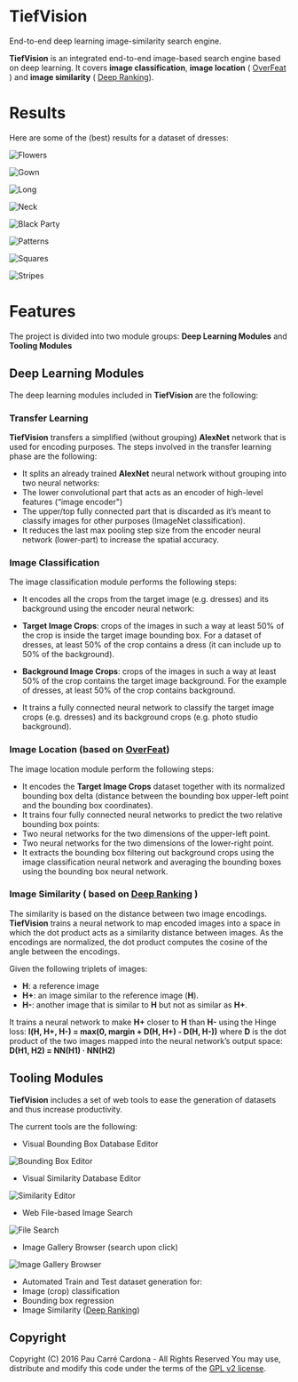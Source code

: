 # TiefVision

End-to-end deep learning image-similarity search engine.

**TiefVision** is an integrated end-to-end image-based search engine based on deep learning. It covers **image classification**, **image location** ( [OverFeat](http://arxiv.org/pdf/1312.6229v4.pdf) ) and **image similarity** ( [Deep Ranking](http://users.eecs.northwestern.edu/~jwa368/pdfs/deep_ranking.pdf)).

# Results

Here are some of the (best) results for a dataset of dresses:

![Flowers](https://lh3.googleusercontent.com/qHnAydafymTdspCFkQEutnVjDVBUhqeoqybH1_26KULE0nXQsOvyuELc2kj53PLB5gfEEM_tjenJ7TLAW5EFW39mIBmJgDJ0M6wpSaAwFwzAWHme-Y9ROlBES5S0s-5wQJrnEST_TzR7A55fX7URt0k8xH5GLDjEzGSaY7SCE96vSAveS_XTfp8FRxDa8HhdmSV1BZS5HmUawY3bhmHi9UyXY2XjLabXOPpvmUlgXsH4ee-1DoSBpugdoxXrct63gQVZVsDy07ikpUrwqM-JanSULL4FybjYIXgUqIEqUek6hrGGSHAKwD5xqhVtzOCQFnvtpTLya_2lAUBsZ5sssHYmaAJs-_NGiXasSpw4oy5hQi4Q50kqxdKgEaCtFizZgyq-7dK7UbeuXoQbvP43iF9hhA4_U16y03F04lMOIdlW5wN83PKQQ6TDHhgLaODYsOJ4ulla3ftYttgJ2WO6tpX7eUwR5hRwajB1s9kWN0ta1JA1JXO6ECFwReDjoqNa9LiG-MtrNoK_UzFKUqi620FkQ_y6KpblD8NvPiqtfoRKD8phMJMarEpjJS9XEqY9-uOd=w1788-h995-no)

![Gown](https://lh3.googleusercontent.com/r79vpytThecVvh8bCcRa20H3kqyACe_xAocu7CHsv4jpyH1pPbqpTzjhCQmtfvrsuqb9wnlqY6MtfJH7L7e2yQBcACD_LmgAYipVqv2CeUxnTvOIa9XsvvSKrwD6X07juIejfD7TC6PtXb47Xudyw0ZhG8-M0MCqO-Ues9ElAceZyKlVX_-ScImDxhh7a1s5UlsNFV2yiOekV9JLxgB2a0VxHQGoLg5IxVXDs4NsyWiNJWasLLbLYUjAIrVgo-n0MeikSwWTFCAPr9m5497BNWzzRDtc0s-hPm8-S7XoJQhkvIbYyk3u_x284oFrE9N_Uxeg5CSZOE6sEQPBRZhLzOPcJXZaoIHIx47VQCmnGqVTxbWM17Ci-_y9pXpqJ1lXKGos0pBuvqisnlcQiZyyKvL1lXjqT1B9Jy_FISCmjFlaSS21QqpwUx2rwvxfUv3olJLDE5SZZid_vhYr9F9z7b7Wiu2t8jhgyLnoOgNwULw0jf47uDM_PmSvQXcDK8KTy2MJ8CxOJ1bhfiF_YM6LVHZCHrCgF-0KwCieDoPctxS-2HPTLjxtg99-Id9uwF9R8CIK=w1798-h995-no)

![Long](https://lh3.googleusercontent.com/MRGJeRWwyf8YXrnr4YLdJLS8X11VFAskS7K23OBwzF7PxqZCQcFPJaBY97b6O9HqN569FKLcANTlaJFPkAwcXKxtOeH0nXGOrfR70baCGOGAjowSR_-x6a7ZFgfaSGSzKEG6OodX3zrH1Cjgrs2iAk1EJmv1QXe9wdrftMsN45K6DweIerN6RupMGxIXeEwr8mFyb9ZEfvjcnWdgTQ-uWV1Nn3OwV6UdHH0nxzyG5Q0-NW37kJV8LXgwV_zQmqlUFOf5gpa0NckdO0kWnY589g1X8A7FUcpWhRcgMpBhf3sjla_5GeBVUJjVM4tHnymjIE65H-B45ptFbGx0B0AWbI-9yT_-wcHoaQKkg2lZjw8pk1IJ2l7RCOWuuzJphepdgtX4Wr4oR-unY5WB8VvMlX0sayQBwyCGu709R-3zp7TPv3yrG09RTdGkev5hqxu4Gcolt6kyAcIK5cKjMlERAvcNm8ILEJSZDzVXOOhT7GQmNhH3EOk1WZcTmcNVSLr06HaJFVHenhfSld84Wa-s_a_xf2Z_m_t7gt0EMK6kgU-WCIyDD07kts5K1RPT874VLJn5=w1790-h995-no)

![Neck](https://lh3.googleusercontent.com/YzFR61IKk57KwvnASs5KUeeHOaGK_emoVBn09ahf0JqISN7oPb_KwYBsIIjToI04vGbLhe_676b67KqVDRAUS3-b5aZt39n4jTgdMYjuifhiB8fTuhDn_uewH8irGrLxNSfe-i__9Oqp-IP227Qq5xN94gOTutPrLcL2QiP4MOgqCU6oBZQv_ZHLm7bqBEaMNCU3Iyz4xkLEF1BoxWQ55AEZAkPKPmVP3LVMIYDtdhEBts7QQ6QrmBrFF-5ZjSNDx6wTwIXg_3xiennh471u2uuDzLyIHFhbjF_yFQO5rfXb2Zv5GHbgqd0Ehy7Agvlh5gs0FPa1CjTJaRcBPTFXghNpcfBsQmyfcHBMM8wY7xFGohkqyUI-iWzatHv1oEWBShzkbNWpci9xOEzx2uXAZYobFgA_ofJZjB8eAc64CR9Vi86syvSJYPVhQFNrE_BXiPf24PAq76vTItVsv1fSr12eT2IxLBMDKMM3RA8jUddCDwzS7fGz6_HaDyw2yICpZVdaVpiQTEWfwVUva_Rno8g_yi3PgNCnN8wO0yjFc9bu4dDMrUhtCtnEbf7DPM7sCzR2=w1796-h995-no)

![Black Party](https://lh3.googleusercontent.com/eNkvxzMgq3pw1R5JkI7Uu4MW1oOchVU3YQlA2i9VqnbNXwCosCceQn2nxr_FkPgB-11QAuR-2P9KyYaWkoXB0ugmRHCQFhuEb0wMTEikh1_ULgI2gpQLDogs8jVlE8lDxuuVHTohzmjAetdjNY5lpkkBhXx4RjvVEI4X8Br0kfdn4kmhoowhpljFSRQB71KUoIdtfDTxltCsadGNOX6h4gxFlJzxb7C13ZhuXDiBQpZjHWMhPzBs29hq2qMbnEGsyUCwd-tDKMYTirAe8Vg2bJjtVg95fywaSwwT0ZWjSR19x17VkG_xvGJKBsSnocZj0bEwjz0DUmaUbqQWGlp-VMBN2gH2JYN6HA0bGz_CEBcbAn1_C8PaBYeEIGiWkclNQzQm2Do0TMNJ0T6nVcvXssBghvoypJl0iE0qYf2v2tiaFTaLqS10H5hXYju9P9Si7YdJdiPMfYCCmoCRLFQzsV4GVfEoFpoDJG4LT9eT_ZJM0JEuEdVt9yphoMdhxtGqex__Alc99ojBlPfFoTWfBU_hPZ2lyUs4CPZkGHhHkmu_VrphcKXkjCS-NuIrx7AeZkhD=w1851-h990-no)

![Patterns](https://lh3.googleusercontent.com/SbvE1FhJr9o0gbRwHsnK02gCdMOw8KynPppZKGM4mEobtLQkwTaEz9QIpf_Ym5KO4Up_VshxaLdQ5MRmUjecATLsTQSQtXHVfKiMe0vzJZ2lqvblwRkO1AcsfBuWQRfP16W74VQlHMiEl2vl5YPwrd8LoGq16N659IwH58xTio8ex5TEU4YB9WcDIxZfYrOrGLsvdHFDjOEUyohfOHpCecmQ8oBX7MnU4yQeV_7PsrS_bOrYMtroxzXFlnBydu1ZXTbyg0LdsEDHJgIQX1oYpSnS49PW6JP8anDKzLSNlZ0EkmYuLPGjH0hVSJCHs5YJVMwehT_vtY-WgA7QrAK2X2ZvH0vGFmuyndRN_xGxErQI1foAzYYeotB5whzTxOcUVVCsJtdVx_uoHVRahIiLCcUi54ubJZazToleu7Mm4-lMKzUH3QUWRIsgN8ZbpWq88xo0k_4kyLFKZ5WoIsa3U1seK9Ubkf8n5YOtUV1lHbNypVgljUFG3pYqwcN5Mh2IHZDwvoGA4Te_aGhgu3BWvMS6eAsj-wkxca9uHd0s6HKsMS6ViDGPm-O4JSS784zSDS9-=w1815-h995-no)

![Squares](https://lh3.googleusercontent.com/wfTvPzHu4SFQiy-ACNFsKlq6EGFeABMbVmR4W0QsR2kVYd2RUS9JNyza8Hz7yPAbxje0Klj9It_S-WZGF1G7PQL9q8KAszqIwE3vYl_aIDwCut1UKQI-jSuAiHreEyNYCXhZrgcD9fA3cNMEt5Xyg8azZQ5LvuRHf0VrzK5KZ7VfSQseXIuZx8f8CxUf0W4xl0TTykkhpzP7Kv-sMlE5zoq6OUaC7ym-ok20n2pNPLB1ERWVXI5ecZUWEODbQdUUoueM5slTGBA0uJrwpxKeA2hWpogqtxSP5dySuIjh2YLH3pppFUpX8a3OuVumo2-SAseOuKx7eB9j7ekr8R6z5NGc9DYx5jWg5OGOLYSWWrbM3l2f0X37Z6WtDO13aVoR6YDOXUTZHo0M36ISfCm5JIuqZ6GB8_1U6T9ltnKVpTxkSr8e3FwIQO6dqV7t0v3-prg-rfuK1kRagUMtOERA6iqLvUCjvdO64TUfe1BL39-QlDkqr1qe6I0AmtKUQHqxgBfVieSci3oQbwEGK2PA3nheTUQrQNnF_N0elYGN94O_FWThAjFwPOPvQTuUshL7Yj7O=w1755-h995-no)

![Stripes](https://lh3.googleusercontent.com/Ue8HDZOxCL9bwBozV54WsXWI7kIy75o30blZIEf-bjzVUUtSXdjzR15zoNjgEK8A5VTa8ct5Z6_oXIphCgwWz30VX_98VDCUyIDKRfDiJzcvJpUvnE1szAPBpbOjvALZ3VbO9-BIc-PsRGGkAdfxegTjX2pgzyNsKx7wkjjDaTcWy-CLQrC_C573srngxdVJoYuPdBCGFXGDiqfRHkhDiDceOgMsyTD4nV5iAaZTJ27yLHVXUp4lkuEVn3tTxDtmSIM28bJreMW7VLM6eTpdHfcb2j-GC494DsBFJxMHkNp89lESRoo1OfqFkEgBWuVrhTViB75SwZWLtpQ6HS8PhayYrSMhnTKuHbeUtAVJPUuE3WKuGSC-_3DoxEVP9eW6vFoaWMVi6yoZegOOs7VUMBs0QifvSPz3VlAJ5ormA9ApJskvoXqBHiFUdXL88ogYgKG6RD_9dNCtRMgdkbGm0qxCAui7w46kb3KfWNoFFDtWCQ5Kl1yZkCLtTWew6hBlkOcdPsdXpAtb9AzNmUISDqqJSQyaJtmwy-nugJbcxeariVgFN3eVLiqeW4knxKDeh0Nz=w1748-h995-no)

# Features

The project is divided into two module groups: **Deep Learning Modules** and **Tooling Modules**

## Deep Learning Modules

The deep learning modules included in **TiefVision** are the following:

### Transfer Learning
**TiefVision** transfers a simplified (without grouping) **AlexNet** network that is used for encoding purposes.
The steps involved in the transfer learning phase are the following:
* It splits an already trained **AlexNet** neural network without grouping into two neural networks:
 * The lower convolutional part that acts as an encoder of high-level features (“image encoder")
 * The upper/top fully connected part that is discarded as it’s meant to classify images for other purposes (ImageNet classification).
* It reduces the last max pooling step size from the encoder neural network (lower-part) to increase the spatial accuracy.

### Image Classification
The image classification module performs the following steps:
* It encodes all the crops from the target image (e.g. dresses) and its background using the encoder neural network:
 * **Target Image Crops**: crops of the images in such a way at least 50% of the crop is inside the target image bounding box. For a dataset of dresses, at least 50% of the crop contains a dress (it can include up to 50% of the background).
 * **Background Image Crops**: crops of the images in such a way at least 50% of the crop contains the target image  background. For the example of dresses, at least 50% of the crop contains background.

* It trains a fully connected neural network to classify the target image crops (e.g. dresses) and its background crops (e.g. photo studio background).

### Image Location (based on [OverFeat](http://arxiv.org/pdf/1312.6229v4.pdf))
The image location module perform the following steps:
* It encodes the **Target Image Crops** dataset together with its normalized bounding box delta (distance between the bounding box upper-left point and the bounding box coordinates).
* It trains four fully connected neural networks to predict the two relative bounding box points:
 * Two neural networks for the two dimensions of the upper-left point.
 * Two neural networks for the two dimensions of the lower-right point.
* It extracts the bounding box filtering out background crops using the image classification neural
network and averaging the bounding boxes using the bounding box neural network.

### Image Similarity ( based on [Deep Ranking](http://users.eecs.northwestern.edu/~jwa368/pdfs/deep_ranking.pdf) )
The similarity is based on the distance between two image encodings.
**TiefVision** trains a neural network to map encoded images into a space in which the dot product acts as a similarity distance between images. As the encodings are normalized, the dot product computes the cosine of the angle between the encodings.

Given the following triplets of images:
* **H**: a reference image
* **H+**: an image similar to the reference image (**H**).
* **H-**: another image that is similar to **H** but not as similar as **H+**.

It trains a neural network to make **H+** closer to **H** than **H-** using the Hinge loss: **l(H, H+, H-) = max(0, margin + D(H, H+) - D(H, H-))** where **D** is the dot product of the two images mapped into the neural network’s output space: **D(H1, H2) = NN(H1) · NN(H2)**


## Tooling Modules

**TiefVision** includes a set of web tools to ease the generation of datasets and thus increase productivity.

The current tools are the following:
* Visual Bounding Box Database Editor

![Bounding Box Editor](https://lh3.googleusercontent.com/FgNHIA_p7YR-sIXkgyt_FEhxjE1vNdPAHfdcGcXlSNvMLCcqz3dmgJdyxw4ejpPcJTEPLzXwfkWWPHCj6RYlfa9T3bwKrtwb7-EV9y8J-PG--AKCXXbmgBisfJ7DlN-v8dH7nXa7oOgIMAxD2uqFCTAjsLSrt8U2ZJO1g5lu_FrFKY9D8FPMGneYcQhv3W55bULAteObgc7h-noaFn2pBkD4V42vgL_cUHwZqYvqLyaKXvJEsvv8B7qgqyJI3tjgHmPzPvozP1teFstUKBxVWZTweD-AwAqLpJ_VAZu2YuVDCKK5I1hb7yhPLIKNoTWPQWACmIPrayVTI4ZF04XkBl0BZuakegcphis9GXZyle6tfHgW9n0GTOM2FIJb9rMrc8hV3wizVxIiQghu2PYwT5nGOEG4VBL3dvTIheXsByg58V3lPrQZdqy0KAZEgAMRsxDN-GsLi48M1A57p7GZT6bSbOJHDzCiUGrHPPXognEfk6Gr7g5H2nS7RKERmjDeJS-MlbZnK4n6NUoYhE3ClV7eK6p6onTtRDRIJXoZqBQSPP5U6-A5JyPL5KrQ5sqUTYcy=w493-h873-no)

* Visual Similarity Database Editor

![Similarity Editor](https://lh3.googleusercontent.com/sU5-eCYORgcuJKMQd8EZHkHg9MF37s2EyV3Awj_CdTkPScWdANOOxE96kK58aNG3Y43u8dVo6weL5uPwjPc8I-IlZVSL7Z93TOycN3X6iKlLP1Ppo0PRo2qNUmLZ_VrZmmEj4jn4qaqAU7-knyTXmWXV-I80oghscP1FN31TwinXvIhq0qBylZMLnOM9Nrdvy0NpOx6v3lcMjcN5jTOV1Atm_ClSLUU2onUVXe7qp81h6gRW_gUzfsC3bwHi4Ea3TzGo68wm-RC4bK9x_DH0G7vM7x7f7fKAv8Dw3Lx5yZG-NWMdkb-JRT2r8EcvPQ6OFFe3uluh4KO-aUVmevUcCZrBzVROpr_Ujy-r_PGkncnYzobGuws43X80ZeBbODGGhbhR92p77KUOxn3sI5NxXQnI0rutJpL2KW7712GBXQJMl0YSbl_JnCdeEaa46GlegEhdacw4DbW3QtX9o_AbWSX8dsnA58CbRW5rU49K2LEj6n_mU-5ez7VuSsa7A6tp1nn2LL0w-LmZeei1KjVQ61B4zr9jw-_nlGJhrJAOUHrfICuqerU7HcSzQnO_YV5G9oVW=w1056-h995-no)

* Web File-based Image Search

![File Search](https://lh3.googleusercontent.com/2OmpaVRHg9crrWvSfL58NZzp_svwI_GZOt22eDuI8FIdP-o0kPz-kIllrlmwBm4z51_SEJUZc3ZMkfKk6Y2QAsE3n6XU90asuuEkqM-eA54OowGoILbjD_ADQ-nG1avyq8vmFYgYldXW3QC1Wdy7FKG3cuDiPd7zEMjZ-Pac5zIDBAnXE-dryiSShlaqcokdILnMsVRVOtIDb2IYZi-3-6WPpYO2UKLZ0FqahRVCXPF6-W-auUChT2pXSGRVFkfCABT0MSpOZbm_FpbxTcdRkpRNS8_9FHUNrTwNoRBdw0hWnDVj8-tJ9PjiKdV6lxWJQ9Oe1-8QyvgBBm9MkCyh_mha83gWQuQJCtxSjo4rzZSNreIwF8_HJtRdiCqWTJWl2ImJ91EhBWYkivgjvqA4uh7eFxUPpwUImKch4COlljfXbSgKWecece6WHhdpDkL5rHOEKSlY4ob-DEufaEI9CFB_zUL8VwuJrztTp4NFmV5a0A8s8MJfvXdUkcP-k-KMu0CodFPHNdtbNorvNyhWg_yiWjQ1BMaODvSa1vyPGPsqhkcg4eDbCietqTMGrO67EWpt=w1543-h377-no)

* Image Gallery Browser (search upon click)

![Image Gallery Browser](https://lh3.googleusercontent.com/f0fa4rDOq0iA_E_8zW3M90d-QomvGyV2cbRR3zv0Un4sKODedHPVdnh1zdaQH6Z-lGGHhLoKf--JOvvjh2xKoBLNOUQNF1nQ22Ex9rsMT6ZI_BKeILrqICdU95_QncEIGrpg0ahZfU4mC0GECAPNPJ2PFzRak3GKFEOLK-v8eu0Xuk592fZ-ucdc33ZrAr-1VuFuiyST_m8Q14dOViD19iBDgTx_qtkG7s_ElIFTyXn7q2PULKCNKn1FvOlp4k2r-riBvfSSDb9-H29eiy1rw9KH3ZcOoFBHQq2s0RAKu3dgzY6P3PltRZFnDuyFz2nQ_G7cVCYwRltsa5QqKKc76OEiOm9OzHvtX2wjVwnSZQml50BWZLXWdbY-ZcZEFIeRQWh-kjGcwQM5t-K0JRSO6YLsjUI0TbC9j6rMTxNOc1sJAiET2Fb8Z1CefaScKW-wesWHid3nGzjGgesvurFQOOJLgoIVPjzRfm9CkmTWN-PoWbz0wnPvZsYKuR1yaE_5IJJ-VkueTjyxV7JdyWc_cB6nrsPgA99NCJ4Fg4tbqYF8PKj01txBQ4UmCN8qgg8aD7ey=w1751-h995-no)

* Automated Train and Test dataset generation for:
 * Image (crop) classification
 * Bounding box regression
 * Image Similarity ([Deep Ranking](http://users.eecs.northwestern.edu/~jwa368/pdfs/deep_ranking.pdf))


## Copyright
Copyright (C) 2016 Pau Carré Cardona - All Rights Reserved
You may use, distribute and modify this code under the
terms of the [GPL v2 license](http://www.gnu.org/licenses/old-licenses/gpl-2.0.txt).
